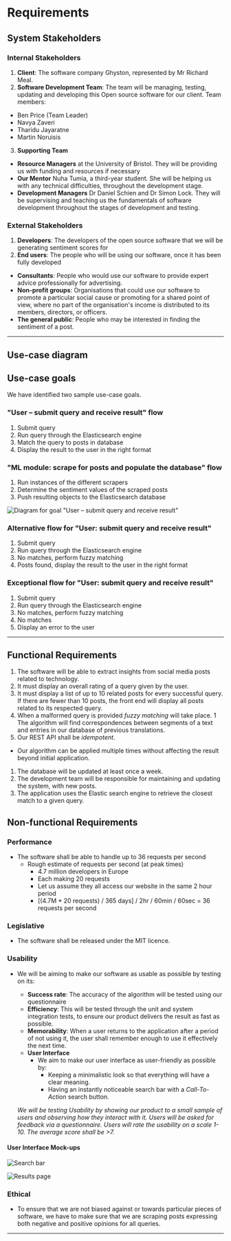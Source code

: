 # Requirements

## System Stakeholders

### Internal Stakeholders
1.  **Client**: The software company Ghyston, represented by Mr Richard Meal.
2. **Software Development Team**: The team will be managing, testing, updating and developing this Open source software for our client. Team members:
  * Ben Price (Team Leader)
  * Navya Zaveri
  * Tharidu Jayaratne
  * Martin Noruisis
3. **Supporting Team**
  * **Resource Managers** at the University of Bristol. They will be providing us with funding and resources if necessary
  * **Our Mentor** Nuha Tumia, a third-year student. She will be helping us with any technical difficulties, throughout the development stage.
  * **Development Managers** Dr Daniel Schien and Dr Simon Lock. They will be supervising and teaching us the fundamentals of software development throughout the stages of development and testing.

### External Stakeholders
1. **Developers**: The developers of the open source software that we will be generating sentiment scores for
1. **End users**: The people who will be using our software, once it has been fully developed
  * **Consultants**: People who would use our software to provide expert advice professionally for advertising.
  * **Non-profit groups**: Organisations that could use our software to promote a particular social cause or promoting for a shared point of view, where no part of the organisation's income is distributed to its members, directors, or officers.
  * **The general public**: People who may be interested in finding the sentiment of a post.

-------

## Use-case diagram

## Use-case goals
We have identified two sample use-case goals.

### "User – submit query and receive result" flow
1. Submit query
1. Run query through the Elasticsearch engine
1. Match the query to posts in database
1. Display the result to the user in the right format

### "ML module: scrape for posts and populate the database" flow
1. Run instances of the different scrapers
1. Determine the sentiment values of the scraped posts
1. Push resulting objects to the Elasticsearch database

![Diagram for goal "User – submit query and receive result"](includes/use-case3.png)

### Alternative flow for "User: submit query and receive result"
1. Submit query
1. Run query through the Elasticsearch engine
1. No matches, perform fuzzy matching
1. Posts found, display the result to the user in the right format

### Exceptional flow for "User: submit query and receive result"
1. Submit query
1. Run query through the Elasticsearch engine
1. No matches, perform fuzzy matching
1. No matches
1. Display an error to the user
---

## Functional Requirements

1. The software will be able to extract insights from social media posts related to technology.
1. It must display an overall rating of a query given by the user.
1. It must display a list of up to 10 related posts for every successful query. If there are fewer than 10 posts, the front end will display all posts related to its respected query.
1. When a malformed query is provided *fuzzy matching* will take place.
1 The algorithm will find correspondences between segments of a text and entries in our database of previous translations.
1. Our REST API shall be *idempotent*.
  * Our algorithm can be applied multiple times without affecting the result beyond initial application.
1. The database will be updated at least once a week.
1. The development team will be responsible for maintaining and updating the system, with new posts.
1. The application uses the Elastic search engine to retrieve the closest match to a given query.

## Non-functional Requirements
### Performance
* The software shall be able to handle up to 36 requests per second
  * Rough estimate of requests per second (at peak times)
    * 4.7 million developers in Europe
    * Each making 20 requests
    * Let us assume they all access our website in the same 2 hour period
    * [(4.7M * 20 requests) / 365 days] / 2hr / 60min / 60sec = 36 requests per second

### Legislative
* The software shall be released under the MIT licence.

### Usability
* We will be aiming to make our software as usable as possible by testing on its:
  * **Success rate**: The accuracy of the algorithm will be tested using our questionnaire
  * **Efficiency**: This will be tested through the unit and system integration tests, to ensure our product delivers the result as fast as possible.
  * **Memorability**: When a user returns to the application after a period of not using it, the user shall remember enough to use it effectively the next time.
  * **User Interface**
      * We aim to make our user interface as user-friendly as possible by:
        * Keeping a minimalistic look so that everything will have a clear meaning.
        * Having an instantly noticeable search bar with a *Call-To-Action* search button.

  *We will be testing Usability by showing our product to a small sample of users and observing how they interact with it. Users will be asked for feedback via a questionnaire. Users will rate the usability on a scale 1-10. The average score shall be >7.*

#### User Interface Mock-ups
![Search bar](includes/mockup-searchbar.png)

![Results page](includes/mockup-results.png)

### Ethical
* To ensure that we are not biased against or towards particular pieces of software, we have to make sure that we are scraping posts expressing both negative and positive opinions for all queries.

----
